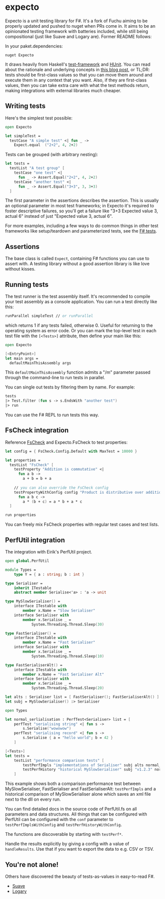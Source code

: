 # expecto

Expecto is a unit testing library for F#. It's a fork of Fuchu aiming to be
properly updated and pushed to nuget when PRs come in. It aims to be an
opinionated testing framework with batteries included, while still being
compositional (just like Suave and Logary are). Former README follows:

In your paket.dependencies:

```
nuget Expecto
```

It draws heavily from Haskell's [test-framework](http://batterseapower.github.com/test-framework/) and [HUnit](http://hunit.sourceforge.net/).
You can read about the rationale and underlying concepts in [this blog post](http://bugsquash.blogspot.com/2012/06/fuchu-functional-test-library-for-net.html),
or TL;DR: tests should be first-class values so that you can move them around and execute
them in any context that you want. Also, if they are first-class values, then you can take
extra care with what the test methods return, making integrations with external libraries
much cheaper.

## Writing tests

Here's the simplest test possible:

```fsharp
open Expecto

let simpleTest =
  testCase "A simple test" <| fun _ ->
    Expect.equal  ("2+2", 4, 2+2)
```

Tests can be grouped (with arbitrary nesting):

```fsharp
let tests = 
  testList "A test group" [
    testCase "one test" <|
      fun _ -> Assert.Equal("2+2", 4, 2+2)
    testCase "another test" <|
      fun _ -> Assert.Equal("3+3", 3, 3+3)
  ]
```

The first parameter in the assertions describes the assertion. This is usually an optional parameter in most test frameworks; in Expecto it's required to foster descriptive failures, so you'll get a failure like "3+3 Expected value 3, actual 6" instead of just "Expected value 3, actual 6".

For more examples, including a few ways to do common things in other test frameworks like setup/teardown and parameterized tests, see the [F# tests](https://github.com/haf/expecto/blob/master/Expecto.Tests/Tests.fs).

## Assertions

The base class is called `Expect`, containing F# functions you can use to assert
with. A testing library without a good assertion library is like love without
kisses.

## Running tests

The test runner is the test assembly itself. It's recommended to compile your test assembly as a console application. You can run a test directly like this:

```fsharp
runParallel simpleTest // or runParallel
```    

which returns 1 if any tests failed, otherwise 0. Useful for returning to the operating system as error code. Or you can mark the top-level test in each test file with the `[<Tests>]` attribute, then define your main like this:

```fsharp
open Expecto

[<EntryPoint>]
let main args =
  defaultMainThisAssembly args
```    

This `defaultMainThisAssembly` function admits a "/m" parameter passed through the command-line to run tests in parallel.
    
You can single out tests by filtering them by name. For example:

```fsharp
tests
|> Test.filter (fun s -> s.EndsWith "another test")
|> run
```

You can use the F# REPL to run tests this way.

## FsCheck integration

Reference [FsCheck](https://github.com/fscheck/FsCheck) and Expecto.FsCheck to
test properties:

```fsharp
let config = { FsCheck.Config.Default with MaxTest = 10000 }

let properties = 
  testList "FsCheck" [
    testProperty "Addition is commutative" <|
      fun a b -> 
        a + b = b + a
    
    // you can also override the FsCheck config
    testPropertyWithConfig config "Product is distributive over addition" <|
      fun a b c -> 
        a * (b + c) = a * b + a * c
  ]

run properties
```  

You can freely mix FsCheck properties with regular test cases and test lists.

## PerfUtil integration ##

The integration with Eirik's PerfUtil project.

```fsharp
open global.PerfUtil

module Types =
    type Y = { a : string; b : int }

type Serialiser =
    inherit ITestable
    abstract member Serialise<'a> : 'a -> unit

type MySlowSerialiser() =
    interface ITestable with
        member x.Name = "Slow Serialiser"
    interface Serialiser with
        member x.Serialise _ =
            System.Threading.Thread.Sleep(30)

type FastSerialiser() =
    interface ITestable with
        member x.Name = "Fast Serialiser"
    interface Serialiser with
        member x.Serialise _ =
            System.Threading.Thread.Sleep(10)

type FastSerialiserAlt() =
    interface ITestable with
        member x.Name = "Fast Serialiser Alt"
    interface Serialiser with
        member x.Serialise _ =
            System.Threading.Thread.Sleep(20)

let alts : Serialiser list = [ FastSerialiser(); FastSerialiserAlt() ]
let subj = MySlowSerialiser() :> Serialiser

open Types

let normal_serlialisation : PerfTest<Serialiser> list = [
    perfTest "serialising string" <| fun s ->
        s.Serialise("wowowow")
    perfTest "serialising record" <| fun s ->
        s.Serialise { a = "hello world"; b = 42 }
    ]

[<Tests>]
let tests =
    testList "performance comparison tests" [
        testPerfImpls "implementations of Serialiser" subj alts normal_serlialisation
        testPerfHistory "historical MySlowSerialiser" subj "v1.2.3" normal_serlialisation
    ]
```

This example shows both a comparison performance test between MySlowSerialiser, FastSerialiser and
FastSerialiserAlt: `testPerfImpls` and a historical comparison of MySlowSerialiser alone
which saves an xml file next to the dll on every run.

You can find detailed docs in the source code of PerfUtil.fs on all parameters and data
structures. All things that can be configured with PerfUtil can be configured with the
`conf` parameter to `testPerfImplsWithConfig` and `testPerfHistoryWithConfig`.

The functions are discoverable by starting with `testPerf*`.

Handle the results explicitly by giving a config with a value of `handleResults`. Use
that if you want to export the data to e.g. CSV or TSV.

## You're not alone!

Others have discovered the beauty of tests-as-values in easy-to-read F#.

* [Suave](https://github.com/SuaveIO/suave/tree/master/src/Suave.Tests)
* [Logary](https://github.com/logary/logary)
